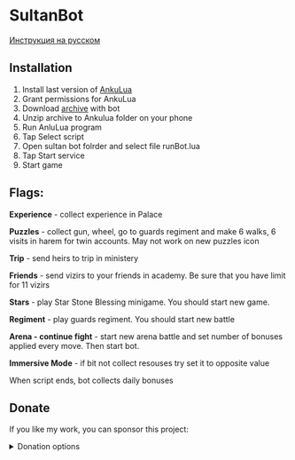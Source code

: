 # SultanBot

[Инструкция на русском](README_RUS.md)

## Installation
1. Install last version of [AnkuLua](https://ankulua.boards.net/thread/1395/ankulua-trial-apk-download)
2. Grant permissions for AnkuLua
3. Download [archive](https://github.com/DrBlast/SultanBot/archive/sultan.zip   ) with bot
4. Unzip archive to Ankulua folder on your phone
5. Run AnluLua program
6. Tap Select script
7. Open sultan bot folrder and select file runBot.lua
8. Tap Start service
9. Start game

## Flags:
**Experience** - collect experience in Palace

**Puzzles** - collect gun, wheel, go to guards regiment and make 6 walks, 6 visits in harem for twin accounts. May not work on new puzzles icon

**Trip** - send heirs to trip in ministery

**Friends** - send vizirs to your friends in academy. Be sure that you have limit for 11 vizirs

**Stars** - play Star Stone Blessing minigame. You should start new game.

**Regiment** - play guards regiment. You should start new battle

**Arena - continue fight**  - start new arena battle and set number of bonuses applied every move. Then start bot.

**Immersive Mode** - if bit not collect resouses try set it to opposite value


When script ends, bot collects daily bonuses


## Donate
If you like my work, you can sponsor this project:

<details>
   <summary>Donation options</summary>
        <details>
            <summary>PayPal</summary>
                <a href="https://www.paypal.com/paypalme/enichegovskiy">
                <img src="https://github.com/DrBlast/SultanBot/blob/sultan/donate/PayPalMe.png" width = 200 alt="https://www.paypal.com/paypalme/enichegovskiy">
                </a>        
        </details>
        <details>
                    <summary>Waves</summary>
                        <a href="https://github.com/DrBlast/SultanBot/blob/sultan/donate/waves.txt">
                        <img src="https://github.com/DrBlast/SultanBot/blob/sultan/donate/Waves_QR.png" width = 200 alt="3PGrM7bxbNpxVYwanTDZbkggpztPTMkPAJ4">
                        </a>       
        </details>
        <details>
                    <summary>BTC</summary>
                        <a href="https://github.com/DrBlast/SultanBot/blob/sultan/donate/eth.txt">
                        <img src="https://github.com/DrBlast/SultanBot/blob/sultan/donate/Bitcoin_QR.png" width = 200 alt="bitcoin:19noFSCEni4gw1pSJKVohQaBsKHgVRXhDb">
                        </a>   
        </details>
        <details>
                    <summary>ETH</summary>
                        <a href="https://github.com/DrBlast/SultanBot/blob/sultan/donate/eth.txt">
                        <img src="https://github.com/DrBlast/SultanBot/blob/sultan/donate/Ethereum_QR.png" width = 200 alt="0x0e5d110f39a66D3e0BDa72294360a8034B35D05F">
                        </a>        
        </details>                
</details>

